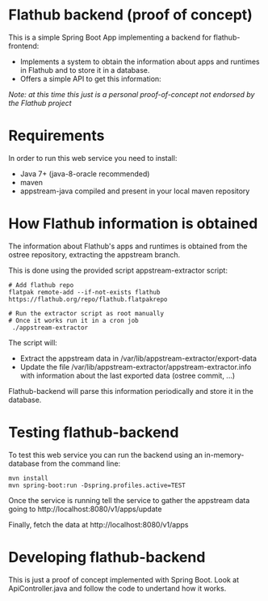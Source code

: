 # Flathub backend (proof of concept)

This is a simple Spring Boot App implementing a backend for flathub-frontend:
* Implements a system to obtain the information about apps and runtimes in Flathub and to store it in a database.
* Offers a simple API to get this information:
   
*Note: at this time this just is a personal proof-of-concept not endorsed by the Flathub project*

# Requirements

In order to run this web service you need to install: 

* Java 7+ (java-8-oracle recommended)
* maven
* appstream-java compiled and present in your local maven repository

# How Flathub information is obtained

The information about Flathub's apps and runtimes is obtained from the ostree repository, extracting the appstream branch.

This is done using the provided script appstream-extractor script:

```
# Add flathub repo
flatpak remote-add --if-not-exists flathub https://flathub.org/repo/flathub.flatpakrepo

# Run the extractor script as root manually
# Once it works run it in a cron job
 ./appstream-extractor 
 ```
The script will:
* Extract the appstream data in /var/lib/appstream-extractor/export-data 
* Update the file /var/lib/appstream-extractor/appstream-extractor.info
with information about the last exported data (ostree commit, ...)

Flathub-backend will parse this information periodically and store it in the database.

# Testing flathub-backend

To test this web service you can run the backend using an in-memory-database from the command line:

```
mvn install
mvn spring-boot:run -Dspring.profiles.active=TEST 
```

Once the service is running tell the service to gather the appstream data going to http://localhost:8080/v1/apps/update

Finally, fetch the data at http://localhost:8080/v1/apps


# Developing flathub-backend

This is just a proof of concept implemented with Spring Boot. Look at ApiController.java and follow the code to undertand how it works.
